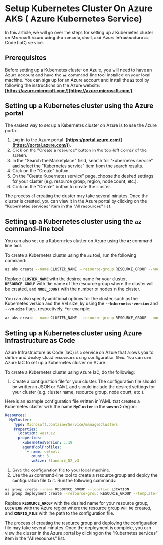 # Setup Kubernetes Cluster On Azure AKS ( Azure Kubernetes Service)

In this article, we will go over the steps for setting up a Kubernetes cluster on Microsoft Azure using the console, shell, and Azure Infrastructure as Code (IaC) service.

## **Prerequisites**

Before setting up a Kubernetes cluster on Azure, you will need to have an Azure account and have the **`az`** command-line tool installed on your local machine. You can sign up for an Azure account and install the **`az`** tool by following the instructions on the Azure website: **[https://azure.microsoft.com/](https://azure.microsoft.com/)**.

## **Setting up a Kubernetes cluster using the Azure portal**

The easiest way to set up a Kubernetes cluster on Azure is to use the Azure portal.

1. Log in to the Azure portal (**[https://portal.azure.com/](https://portal.azure.com/)**).
2. Click on the "Create a resource" button in the top-left corner of the screen.
3. In the "Search the Marketplace" field, search for "Kubernetes service" and select the "Kubernetes service" item from the search results.
4. Click on the "Create" button.
5. On the "Create Kubernetes service" page, choose the desired settings for your cluster (e.g. resource group, region, node count, etc.).
6. Click on the "Create" button to create the cluster.

The process of creating the cluster may take several minutes. Once the cluster is created, you can view it in the Azure portal by clicking on the "Kubernetes services" item in the "All resources" list.

## **Setting up a Kubernetes cluster using the `az` command-line tool**

You can also set up a Kubernetes cluster on Azure using the **`az`** command-line tool.

To create a Kubernetes cluster using the **`az`** tool, run the following command:

```bash
az aks create --name CLUSTER_NAME --resource-group RESOURCE_GROUP --node-count NODE_COUNT --generate-ssh-keys
```

Replace **`CLUSTER_NAME`** with the desired name for your cluster, **`RESOURCE_GROUP`** with the name of the resource group where the cluster will be created, and **`NODE_COUNT`** with the number of nodes in the cluster.

You can also specify additional options for the cluster, such as the Kubernetes version and the VM size, by using the **`--kubernetes-version`** and **`--vm-size`** flags, respectively. For example:

```bash
az aks create --name CLUSTER_NAME --resource-group RESOURCE_GROUP --node-count NODE_COUNT --kubernetes-version 1.19 --vm-size Standard_D2_v3 --generate-ssh-keys
```

## **Setting up a Kubernetes cluster using Azure Infrastructure as Code**

Azure Infrastructure as Code (IaC) is a service on Azure that allows you to define and deploy cloud resources using configuration files. You can use Azure IaC to set up a Kubernetes cluster on Azure.

To create a Kubernetes cluster using Azure IaC, do the following:

1. Create a configuration file for your cluster. The configuration file should be written in JSON or YAML and should include the desired settings for your cluster (e.g. cluster name, resource group, node count, etc.).

Here is an example configuration file written in YAML that creates a Kubernetes cluster with the name **`MyCluster`** in the **`westus2`** region:

```yaml
Resources:
  MyCluster:
    Type: Microsoft.ContainerService/managedClusters
    Properties:
      location: westus2
      properties:
        kubernetesVersion: 1.19
        agentPoolProfiles:
          - name: default
            count: 3
            vmSize: Standard_D2_v3
```

1. Save the configuration file to your local machine.
2. Use the **`az`** command-line tool to create a resource group and deploy the configuration file to it. Run the following commands:

```bash
az group create --name RESOURCE_GROUP --location LOCATION
az group deployment create --resource-group RESOURCE_GROUP --template-file CONFIG_FILE
```

Replace **`RESOURCE_GROUP`** with the desired name for your resource group, **`LOCATION`** with the Azure region where the resource group will be created, and **`CONFIG_FILE`** with the path to the configuration file.

The process of creating the resource group and deploying the configuration file may take several minutes. Once the deployment is complete, you can view the cluster in the Azure portal by clicking on the "Kubernetes services" item in the "All resources" list.
